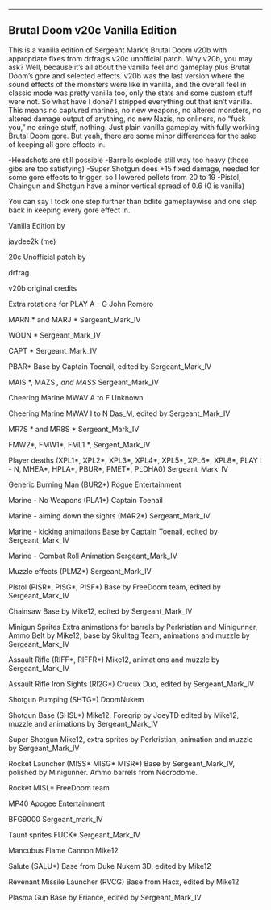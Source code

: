 ------------------------------
Brutal Doom v20c Vanilla Edition
------------------------------

This is a vanilla edition of Sergeant Mark’s Brutal Doom v20b 
with appropriate fixes from drfrag’s v20c unofficial patch. 
Why v20b, you may ask? Well, because it’s all about the vanilla feel 
and gameplay plus Brutal Doom’s gore and selected effects. 
v20b was the last version where the sound effects of the monsters 
were like in vanilla, and the overall feel in classic mode
was pretty vanilla too, only the stats and some custom stuff were not. 
So what have I done? I stripped everything out that isn’t vanilla. 
This means no captured marines, no new weapons, no altered monsters,
no altered damage output of anything, no new Nazis, no onliners, 
no “fuck you,” no cringe stuff, nothing. 
Just plain vanilla gameplay with fully working Brutal Doom gore. 
But yeah, there are some minor differences for the sake of keeping all gore effects in.

-Headshots are still possible
-Barrells explode still way too heavy (those gibs are too satisfying)
-Super Shotgun does +15 fixed damage, needed for some gore effects to trigger, so I lowered pellets from 20 to 19
-Pistol, Chaingun and Shotgun have a minor vertical spread of 0.6 (0 is vanilla)


You can say I took one step further than bdlite gameplaywise and one step back in keeping every gore effect in.

Vanilla Edition by

jaydee2k (me)

20c Unofficial patch by

drfrag


v20b original credits

Extra rotations for PLAY  A - G
John Romero

MARN * and MARJ *
Sergeant_Mark_IV

WOUN *
Sergeant_Mark_IV

CAPT *
Sergeant_Mark_IV

PBAR*
Base by Captain Toenail, edited by Sergeant_Mark_IV

MAIS *, MAZS *, and MASS*
Sergeant_Mark_IV

Cheering Marine MWAV A to F
Unknown

Cheering Marine MWAV I to N
Das_M, edited by Sergeant_Mark_IV

MR7S * and MR8S *
Sergeant_Mark_IV

FMW2*, FMW1*, FML1 *, 
Sergent_Mark_IV

Player deaths (XPL1*, XPL2*, XPL3*, XPL4*, XPL5*, XPL6*, XPL8*, PLAY I - N, MHEA*, HPLA*, PBUR*, PMET*, PLDHA0)
Sergeant_Mark_IV

Generic Burning Man (BUR2*)
Rogue Entertainment

Marine - No Weapons (PLA1*)
Captain Toenail

Marine - aiming down the sights (MAR2*)
Sergeant_Mark_IV

Marine - kicking animations
Base by Captain Toenail, edited by Sergeant_Mark_IV

Marine - Combat Roll Animation
Sergeant_Mark_IV

Muzzle effects (PLMZ*)
Sergeant_Mark_IV

Pistol (PISR*, PISG*, PISF*)
Base by FreeDoom team, edited by Sergeant_Mark_IV

Chainsaw
Base by Mike12, edited by Sergeant_Mark_IV

Minigun Sprites
Extra animations for barrels by Perkristian and Minigunner, Ammo Belt by Mike12, base by Skulltag Team, animations and muzzle by Sergeant_Mark_IV

Assault Rifle (RIFF*, RIFFR*)
Mike12, animations and muzzle by Sergeant_Mark_IV

Assault Rifle Iron Sights (RI2G*)
Crucux Duo, edited by Sergeant_Mark_IV

Shotgun Pumping (SHTG*)
DoomNukem

Shotgun Base (SHSL*)
Mike12, Foregrip by JoeyTD edited by Mike12, muzzle and animations by Sergeant_Mark_IV

Super Shotgun
Mike12, extra sprites by Perkristian, animation and muzzle by Sergeant_Mark_IV

Rocket Launcher (MISS* MISG* MISR*)
Base by Sergeant_Mark_IV, polished by Minigunner. Ammo barrels from Necrodome.

Rocket MISL*
FreeDoom team

MP40
Apogee Entertainment

BFG9000
Sergeant_mark_IV

Taunt sprites FUCK*
Sergeant_Mark_IV

Mancubus Flame Cannon
Mike12

Salute (SALU*)
Base from Duke Nukem 3D, edited by Mike12

Revenant Missile Launcher (RVCG)
Base from Hacx, edited by Mike12

Plasma Gun
Base by Eriance, edited by Sergeant_Mark_IV